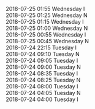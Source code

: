 2018-07-25 01:55 Wednesday  I  
2018-07-25 01:25 Wednesday  N  
2018-07-25 01:15 Wednesday  I  
2018-07-25 01:00 Wednesday  N  
2018-07-25 00:55 Wednesday  I  
2018-07-25 00:45 Wednesday  N  
2018-07-24 22:15 Tuesday  I  
2018-07-24 09:10 Tuesday  N  
2018-07-24 09:05 Tuesday  I  
2018-07-24 09:00 Tuesday  N  
2018-07-24 08:35 Tuesday  I  
2018-07-24 08:25 Tuesday  N  
2018-07-24 08:00 Tuesday  I  
2018-07-24 04:05 Tuesday  N  
2018-07-24 04:00 Tuesday  I  

